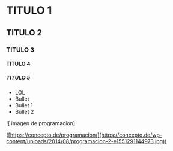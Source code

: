# TITULO 1
## TITULO 2
### TITULO 3
#### TITULO 4
##### TITULO 5

* LOL
* Bullet
* Bullet 1
* Bullet 2

![ imagen de programacion] 

([https://concepto.de/programacion/](https://concepto.de/wp-content/uploads/2014/08/programacion-2-e1551291144973.jpg))
